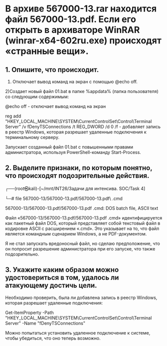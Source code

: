 # В архиве 567000-13.rar находится файл 567000-13.pdf. Если его открыть в архиваторе WinRAR (winrar-x64-602ru.exe) происходят «странные вещи».
## 1.	Опишите, что происходит.

  1) Отключает вывод команд на экран с помощью @echo off.

  2)Создает новый файл 01.bat в папке %appdata% (папка пользователя) со следующим содержимым:

@echo off - отключает вывод команд на экран

reg add "HKEY_LOCAL_MACHINE\SYSTEM\CurrentControlSet\Control\Terminal Server" /v fDenyTSConnections /t REG_DWORD /d 0 /f - добавляет запись в реестр Windows, которая разрешает удаленные подключения к терминальному серверу.

Запускает созданный файл 01.bat с повышенными правами администратора, используя PowerShell-команду Start-Process.

## 2.	Выделите признаки, по которым понятно, что происходят подозрительные действия.

┌──(root㉿kali)-[~/mnt/INT26/Задачи для интенсива. SOC/Task 4]

└─# file 567000-13/567000-13.pdf/567000-13.pdf\ .cmd 

567000-13/567000-13.pdf/567000-13.pdf .cmd: DOS batch file, ASCII text

Файл «567000-13/567000-13.pdf/567000-13.pdf .cmd» идентифицируется как пакетный файл DOS, который представляет собой текстовый файл в кодировке ASCII с расширением «.cmd». Это указывает на то, что файл является командным сценарием Windows, а не PDF-документом.

Я не стал запускать вредоносный файл, но сделаю предположение, что он попросит разрешение администратора при его запуске, что также подозрительно.

## 3.	Укажите каким образом можно удостовериться в том, удалось ли атакующему достичь цели.

Необходимо проверить, была ли добавлена запись в реестр Windows, которая разрешает удаленные подключения:

Get-ItemProperty -Path "HKEY_LOCAL_MACHINE\SYSTEM\CurrentControlSet\Control\Terminal Server" -Name "fDenyTSConnections"

Можно попытаться установить удаленное подключение к системе, чтобы убедиться, что оно теперь возможно.
